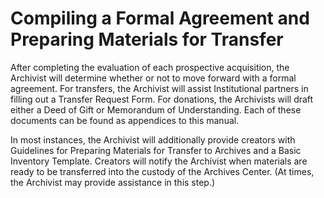 <h1>Compiling a Formal Agreement and Preparing Materials for Transfer</h1>
<p>After completing the evaluation of each prospective acquisition, the Archivist will determine whether or not to move forward with a formal agreement. For transfers, the Archivist will assist Institutional partners in filling out a Transfer Request Form. For donations, the Archivists will draft either a Deed of Gift or Memorandum of Understanding. Each of these documents can be found as appendices to this manual.</p> 

<p>In most instances, the Archivist will additionally provide creators with Guidelines for Preparing Materials for Transfer to Archives and a Basic Inventory Template. Creators will notify the Archivist when materials are ready to be transferred into the custody of the Archives Center. (At times, the Archivist may provide assistance in this step.)</p>
